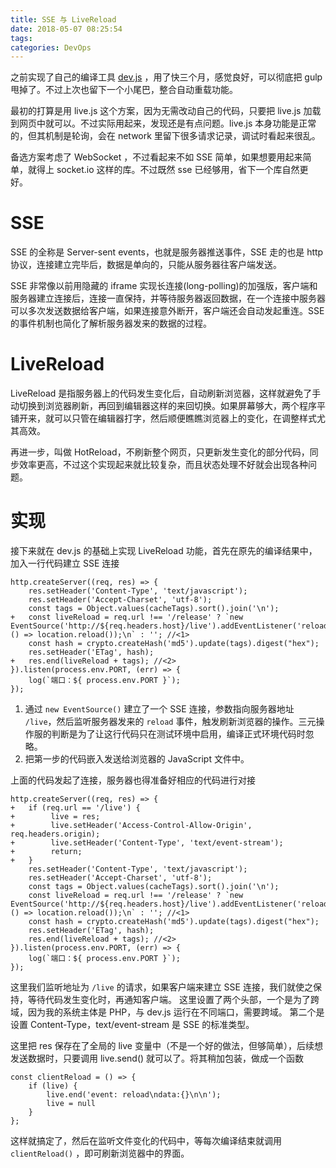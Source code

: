 ```yaml
---
title: SSE 与 LiveReload
date: 2018-05-07 08:25:54
tags:
categories: DevOps
---
```


之前实现了自己的编译工具 [dev.js](/2018/02/13/dev-js) ，用了快三个月，感觉良好，可以彻底把 gulp 甩掉了。不过上次也留下一个小尾巴，整合自动重载功能。

最初的打算是用 live.js 这个方案，因为无需改动自己的代码，只要把 live.js 加载到网页中就可以。不过实际用起来，发现还是有点问题。live.js 本身功能是正常的，但其机制是轮询，会在 network 里留下很多请求记录，调试时看起来很乱。

备选方案考虑了 WebSocket ，不过看起来不如 SSE 简单，如果想要用起来简单，就得上 socket.io 这样的库。不过既然 sse 已经够用，省下一个库自然更好。

<!--more-->

# SSE
SSE 的全称是 Server-sent events，也就是服务器推送事件，SSE 走的也是 http 协议，连接建立完毕后，数据是单向的，只能从服务器往客户端发送。

SSE 非常像以前用隐藏的 iframe 实现长连接(long-polling)的加强版，客户端和服务器建立连接后，连接一直保持，并等待服务器返回数据，在一个连接中服务器可以多次发送数据给客户端，如果连接意外断开，客户端还会自动发起重连。SSE 的事件机制也简化了解析服务器发来的数据的过程。

# LiveReload
LiveReload 是指服务器上的代码发生变化后，自动刷新浏览器，这样就避免了手动切换到浏览器刷新，再回到编辑器这样的来回切换。如果屏幕够大，两个程序平铺开来，就可以只管在编辑器打字，然后顺便瞧瞧浏览器上的变化，在调整样式尤其高效。

再进一步，叫做 HotReload，不刷新整个网页，只更新发生变化的部分代码，同步效率更高，不过这个实现起来就比较复杂，而且状态处理不好就会出现各种问题。

# 实现
接下来就在 dev.js 的基础上实现 LiveReload 功能，首先在原先的编译结果中，加入一行代码建立 SSE 连接

```
http.createServer((req, res) => {
    res.setHeader('Content-Type', 'text/javascript');
    res.setHeader('Accept-Charset', 'utf-8');
    const tags = Object.values(cacheTags).sort().join('\n');
+   const liveReload = req.url !== '/release' ? `new EventSource('http://${req.headers.host}/live').addEventListener('reload', () => location.reload());\n` : ''; //<1>
    const hash = crypto.createHash('md5').update(tags).digest("hex");
    res.setHeader('ETag', hash);
+   res.end(liveReload + tags); //<2>
}).listen(process.env.PORT, (err) => {
    log(`端口：${ process.env.PORT }`);
});
```

1. 通过 `new EventSource()` 建立了一个 SSE 连接，参数指向服务器地址 `/live`，然后监听服务器发来的 `reload` 事件，触发刷新浏览器的操作。三元操作服的判断是为了让这行代码只在测试环境中启用，编译正式环境代码时忽略。
2. 把第一步的代码嵌入发送给浏览器的 JavaScript 文件中。

上面的代码发起了连接，服务器也得准备好相应的代码进行对接

```
http.createServer((req, res) => {
+   if (req.url == '/live') {
+        live = res;
+        live.setHeader('Access-Control-Allow-Origin', req.headers.origin);
+        live.setHeader('Content-Type', 'text/event-stream');
+        return;
+   }
    res.setHeader('Content-Type', 'text/javascript');
    res.setHeader('Accept-Charset', 'utf-8');
    const tags = Object.values(cacheTags).sort().join('\n');
    const liveReload = req.url !== '/release' ? `new EventSource('http://${req.headers.host}/live').addEventListener('reload', () => location.reload());\n` : ''; //<1>
    const hash = crypto.createHash('md5').update(tags).digest("hex");
    res.setHeader('ETag', hash);
    res.end(liveReload + tags); //<2>
}).listen(process.env.PORT, (err) => {
    log(`端口：${ process.env.PORT }`);
});
```

这里我们监听地址为 `/live` 的请求，如果客户端来建立 SSE 连接，我们就使之保持，等待代码发生变化时，再通知客户端。
这里设置了两个头部，一个是为了跨域，因为我的系统主体是 PHP，与 dev.js 运行在不同端口，需要跨域。
第二个是设置 Content-Type，text/event-stream 是 SSE 的标准类型。

这里把 res 保存在了全局的 live 变量中（不是一个好的做法，但够简单），后续想发送数据时，只要调用 live.send() 就可以了。将其稍加包装，做成一个函数

```
const clientReload = () => {
    if (live) {
        live.end('event: reload\ndata:{}\n\n');
        live = null
    }
};
```

这样就搞定了，然后在监听文件变化的代码中，等每次编译结束就调用 `clientReload()` ，即可刷新浏览器中的界面。

